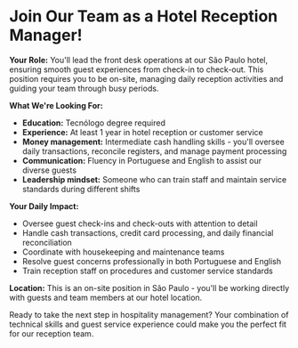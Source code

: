# Join Our Team as a Hotel Reception Manager!

**Your Role:**
You'll lead the front desk operations at our São Paulo hotel, ensuring smooth guest experiences from check-in to check-out. This position requires you to be on-site, managing daily reception activities and guiding your team through busy periods.

**What We're Looking For:**
- **Education:** Tecnólogo degree required
- **Experience:** At least 1 year in hotel reception or customer service
- **Money management:** Intermediate cash handling skills - you'll oversee daily transactions, reconcile registers, and manage payment processing
- **Communication:** Fluency in Portuguese and English to assist our diverse guests
- **Leadership mindset:** Someone who can train staff and maintain service standards during different shifts

**Your Daily Impact:**
- Oversee guest check-ins and check-outs with attention to detail
- Handle cash transactions, credit card processing, and daily financial reconciliation
- Coordinate with housekeeping and maintenance teams
- Resolve guest concerns professionally in both Portuguese and English
- Train reception staff on procedures and customer service standards

**Location:** This is an on-site position in São Paulo - you'll be working directly with guests and team members at our hotel location.

Ready to take the next step in hospitality management? Your combination of technical skills and guest service experience could make you the perfect fit for our reception team.